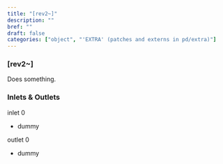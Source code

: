 ```yaml
---
title: "[rev2~]"
description: ""
bref: ""
draft: false
categories: ["object", "'EXTRA' (patches and externs in pd/extra)"]
---
```


### [rev2~]

Does something.

### Inlets & Outlets

inlet 0

 - dummy

outlet 0

 - dummy
 
